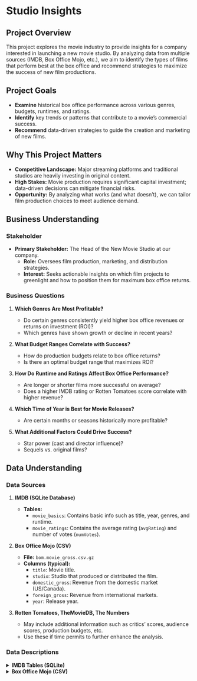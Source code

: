 # Studio Insights

## Project Overview
This project explores the movie industry to provide insights for a company interested in launching a new movie studio. By analyzing data from multiple sources (IMDB, Box Office Mojo, etc.), we aim to identify the types of films that perform best at the box office and recommend strategies to maximize the success of new film productions.

## Project Goals
- **Examine** historical box office performance across various genres, budgets, runtimes, and ratings.
- **Identify** key trends or patterns that contribute to a movie’s commercial success.
- **Recommend** data-driven strategies to guide the creation and marketing of new films.

## Why This Project Matters
- **Competitive Landscape:** Major streaming platforms and traditional studios are heavily investing in original content.
- **High Stakes:** Movie production requires significant capital investment; data-driven decisions can mitigate financial risks.
- **Opportunity:** By analyzing what works (and what doesn’t), we can tailor film production choices to meet audience demand.

## Business Understanding

### Stakeholder
- **Primary Stakeholder:** The Head of the New Movie Studio at our company.
  - **Role:** Oversees film production, marketing, and distribution strategies.
  - **Interest:** Seeks actionable insights on which film projects to greenlight and how to position them for maximum box office returns.

### Business Questions
1. **Which Genres Are Most Profitable?**
   - Do certain genres consistently yield higher box office revenues or returns on investment (ROI)?
   - Which genres have shown growth or decline in recent years?

2. **What Budget Ranges Correlate with Success?**
   - How do production budgets relate to box office returns?
   - Is there an optimal budget range that maximizes ROI?

3. **How Do Runtime and Ratings Affect Box Office Performance?**
   - Are longer or shorter films more successful on average?
   - Does a higher IMDB rating or Rotten Tomatoes score correlate with higher revenue?

4. **Which Time of Year is Best for Movie Releases?** 
   - Are certain months or seasons historically more profitable?

5. **What Additional Factors Could Drive Success?**
   - Star power (cast and director influence)?
   - Sequels vs. original films?

## Data Understanding

### Data Sources

1. **IMDB (SQLite Database)**
   - **Tables:**
     - `movie_basics`: Contains basic info such as title, year, genres, and runtime.
     - `movie_ratings`: Contains the average rating (`avgRating`) and number of votes (`numVotes`).
     

2. **Box Office Mojo (CSV)**
   - **File:** `bom.movie_gross.csv.gz`
   - **Columns (typical):**
     - `title`: Movie title.
     - `studio`: Studio that produced or distributed the film.
     - `domestic_gross`: Revenue from the domestic market (US/Canada).
     - `foreign_gross`: Revenue from international markets.
     - `year`: Release year.

3. **Rotten Tomatoes, TheMovieDB, The Numbers**
   - May include additional information such as critics’ scores, audience scores, production budgets, etc.
   - Use these if time permits to further enhance the analysis.



### Data Descriptions

<details>
  <summary><strong>IMDB Tables (SQLite)</strong></summary>

  - **`movie_basics`**
    - `movie_id`: Unique identifier (often `tconst` in IMDB’s original data).
    - `primary_title`: The main title of the movie.
    - `original_title`: Original title if different from the main one.
    - `start_year`: Year the movie was first released or produced.
    - `runtime_minutes`: Length of the movie in minutes.
    - `genres`: One or more genres (e.g., "Action,Comedy").
  
  - **`movie_ratings`**
    - `movie_id`: Matches the `movie_id` in `movie_basics`.
    - `avg_rating`: Average IMDB rating (scale 1–10).
    - `num_votes`: Number of votes that contributed to the `avg_rating`.
  
  - **Other Tables (e.g., `principals`, `directors`, `writers`)**
    - Provide additional details about cast and crew (optional for a basic analysis).
</details>

<details>
  <summary><strong>Box Office Mojo (CSV)</strong></summary>

  - **`bom.movie_gross.csv.gz`**
    - `title`: Movie title.
    - `studio`: Studio that produced or distributed the film.
    - `domestic_gross`: Revenue from the domestic market (US/Canada).
    - `foreign_gross`: Revenue from international markets.
    - `year`: Release year.



## Data Limitations
- **Data Gaps:** Some movies may not have complete information (missing budgets, missing foreign gross, etc.).
- **Merge Complexity:** The IMDB database uses unique IDs, while Box Office Mojo uses movie titles. Matching them may require careful joining on title and year.
- **Outliers:** Certain blockbuster films (e.g., *Avengers*) or extremely low-budget films might skew averages.
- **Time Range:** Ensure the years in each dataset overlap; otherwise, you might be comparing different time periods.

## Data Preparation Strategy

### Merging
- **Merge Approach:**  
  - Merge IMDB data with Box Office Mojo on movie title and release year (or using an approximate matching technique if necessary).
  - Alternatively, keep the datasets separate if merging is too challenging or results in a limited subset of data.

### Cleaning
- **Handling Missing Values:**  
  - Remove or impute missing values where appropriate.
- **Data Type Conversion:**  
  - Convert currency columns to numeric types for accurate analysis.
- **Genre Processing:**  
  - Decide whether to split genres into multiple rows for granular analysis or keep them as a single string.

### Feature Engineering 
- **Profit/ROI Calculation:**  
  - Creating a `profit` or `ROI` column if budget data is available.
- **Primary Genre Extraction:**  
  - Extracting the primary genre when multiple genres are listed (e.g., "Action" from "Action,Comedy").

  
